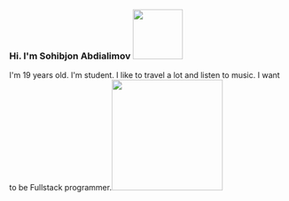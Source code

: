 ### Hi. I'm Sohibjon Abdialimov <img src="https://media2.giphy.com/media/F0OJGFoTZdhVwQ4lGg/giphy.gif?cid=ecf05e47el3k8n7l3ocrokf1j7icyjuifmjies7e9debagw4&rid=giphy.gif&ct=g" width="90px">
I'm 19 years old. I'm student. I like to travel a lot and listen to music.
I want to be Fullstack programmer.<img src="https://www.yoh.com/hubfs/Thoughtful%20young%20programmer%20coding%20on%20computer%20in%20the%20evening%20at%20home.jpeg" width="200px">
